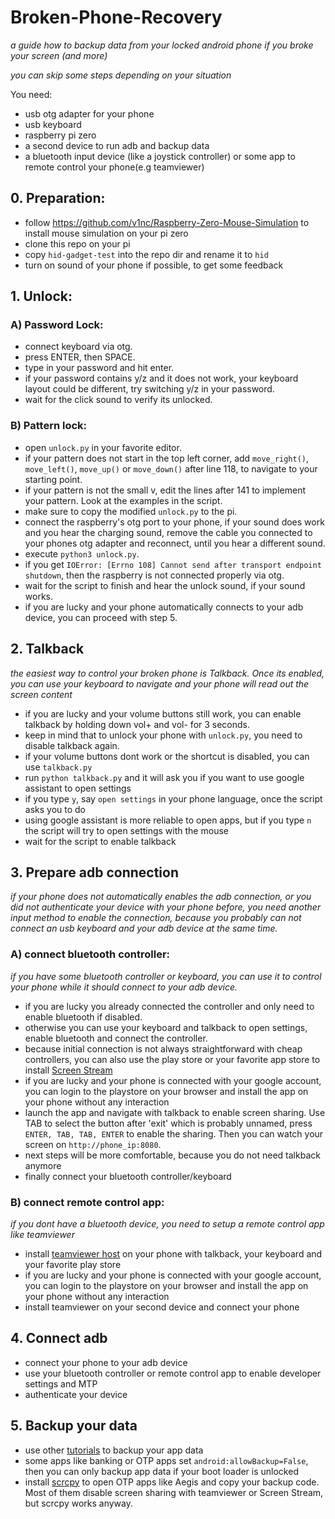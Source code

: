 # Broken-Phone-Recovery
_a guide how to backup data from your locked android phone if you broke your screen (and more)_

_you can skip some steps depending on your situation_ 


You need:
- usb otg adapter for your phone
- usb keyboard
- raspberry pi zero
- a second device to run adb and backup data
- a bluetooth input device (like a joystick controller) or some app to remote control your phone(e.g teamviewer)

## 0. Preparation:
- follow https://github.com/v1nc/Raspberry-Zero-Mouse-Simulation to install mouse simulation on your pi zero
- clone this repo on your pi
- copy `hid-gadget-test` into the repo dir and rename it to `hid`
- turn on sound of your phone if possible, to get some feedback

## 1. Unlock:
### A) Password Lock:
- connect keyboard via otg.
- press ENTER, then SPACE.
- type in your password and hit enter.
- if your password contains y/z and it does not work, your keyboard layout could be different, try switching y/z in your password.
- wait for the click sound to verify its unlocked.

### B) Pattern lock:
- open `unlock.py` in your favorite editor.
- if your pattern does not start in the top left corner, add `move_right()`, `move_left()`, `move_up()` or `move_down()` after line 118, to navigate to your starting point.
- if your pattern is not the small v, edit the lines after 141 to implement your pattern. Look at the examples in the script.
- make sure to copy the modified `unlock.py` to the pi.
- connect the raspberry's otg port to your phone, if your sound does work and you hear the charging sound, remove the cable you connected to your phones otg adapter and reconnect, until you hear a different sound.
- execute `python3 unlock.py`.
- if you get `IOError: [Errno 108] Cannot send after transport endpoint shutdown`, then the raspberry is not connected properly via otg.
- wait for the script to finish and hear the unlock sound, if your sound works.
- if you are lucky and your phone automatically connects to your adb device, you can proceed with step 5.

## 2. Talkback
_the easiest way to control your broken phone is Talkback. Once its enabled, you can use your keyboard to navigate and your phone will read out the screen content_
- if you are lucky and your volume buttons still work, you can enable talkback by holding down vol+ and vol- for 3 seconds.
- keep in mind that to unlock your phone with `unlock.py`, you need to disable talkback again.
- if your volume buttons dont work or the shortcut is disabled, you can use `talkback.py`
- run `python talkback.py` and it will ask you if you want to use google assistant to open settings
- if you type `y`, say `open settings` in your phone language, once the script asks you to do
- using google assistant is more reliable to open apps, but if you type `n` the script will try to open settings with the mouse
- wait for the script to enable talkback


##  3. Prepare adb connection
_if your phone does not automatically enables the adb connection, or you did not authenticate your device with your phone before, you need another input method to enable the connection, because you probably can not connect an usb keyboard and your adb device at the same time._

### A) connect bluetooth controller:
_if you have some bluetooth controller or keyboard, you can use it to control your phone while it should connect to your adb device._

- if you are lucky you already connected the controller and only need to enable bluetooth if disabled.
- otherwise you can use your keyboard and talkback to open settings, enable bluetooth and connect the controller.
- because initial connection is not always straightforward with cheap controllers, you can also use the play store or your favorite app store to install [Screen Stream](https://play.google.com/store/apps/details?id=info.dvkr.screenstream)
- if you are lucky and your phone is connected with your google account, you can login to the playstore on your browser and install the app on your phone without any interaction
- launch the app and navigate with talkback to enable screen sharing. Use TAB to select the button after 'exit' which is probably unnamed, press `ENTER, TAB, TAB, ENTER` to enable the sharing. Then you can watch your screen on `http://phone_ip:8080`.
- next steps will be more comfortable, because you do not need talkback anymore
- finally connect your bluetooth controller/keyboard

### B) connect remote control app:
_if you dont have a bluetooth device, you need to setup a remote control app like teamviewer_

- install [teamviewer host](https://play.google.com/store/apps/details?id=com.teamviewer.host.market) on your phone with talkback, your keyboard and your favorite play store
- if you are lucky and your phone is connected with your google account, you can login to the playstore on your browser and install the app on your phone without any interaction
- install teamviewer on your second device and connect your phone

## 4. Connect adb
- connect your phone to your adb device
- use your bluetooth controller or remote control app to enable developer settings and MTP
- authenticate your device 

## 5. Backup your data
- use other [tutorials](https://gist.github.com/AnatomicJC/e773dd55ae60ab0b2d6dd2351eb977c1) to backup your app data
- some apps like banking or OTP apps set `android:allowBackup=False`, then you can only backup app data if your boot loader is unlocked
- install [scrcpy](https://github.com/Genymobile/scrcpy) to open OTP apps like Aegis and copy your backup code. Most of them disable screen sharing with teamviewer or Screen Stream, but scrcpy works anyway.
